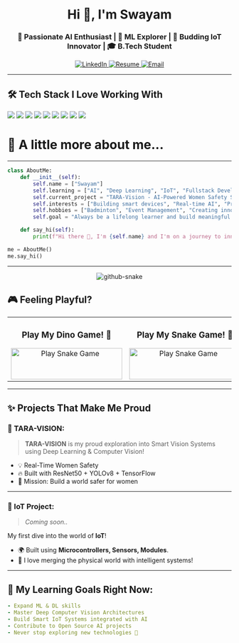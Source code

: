 <!-- PROFILE README START -->

<h1 align="center">Hi 👋, I'm Swayam</h1>
<h3 align="center">🚀 Passionate AI Enthusiast | 🧠 ML Explorer | 📡 Budding IoT Innovator | 🎓 B.Tech Student</h3>

<p align="center">
  <a href="https://www.linkedin.com/in/swayamsahoo11/" target="_blank">
    <img alt="LinkedIn" src="https://img.shields.io/badge/LinkedIn-Connect-blue?style=for-the-badge&logo=linkedin" />
  </a>
  <a href="https://github.com/PseudoSwayam/PseudoSwayam/blob/main/Resume-Swayam.pdf" target="_blank">
    <img alt="Resume" src="https://img.shields.io/badge/Resume-View-green?style=for-the-badge&logo=google-drive" />
  </a>
  <a href="mailto:swayampr.sahoo@gmail.com" target="_blank">
    <img alt="Email" src="https://img.shields.io/badge/Email-Say%20Hi!-red?style=for-the-badge&logo=gmail" />
  </a>
</p>

---

## 🛠️ Tech Stack I Love Working With

<p align="left">
  <img src="https://img.shields.io/badge/Python-3776AB?style=for-the-badge&logo=python&logoColor=white" />
  <img src="https://img.shields.io/badge/Java-007396?style=for-the-badge&logo=java&logoColor=white" />
  <img src="https://img.shields.io/badge/SQL-005C84?style=for-the-badge&logo=postgresql&logoColor=white" />
  <img src="https://img.shields.io/badge/TensorFlow-FF6F00?style=for-the-badge&logo=tensorflow&logoColor=white" />
  <img src="https://img.shields.io/badge/OpenCV-5C3EE8?style=for-the-badge&logo=opencv&logoColor=white" />
  <img src="https://img.shields.io/badge/Pandas-150458?style=for-the-badge&logo=pandas&logoColor=white" />
  <img src="https://img.shields.io/badge/NumPy-013243?style=for-the-badge&logo=numpy&logoColor=white" />
  <img src="https://img.shields.io/badge/Matplotlib-11557C?style=for-the-badge&logo=matplotlib&logoColor=white" />
  <img src="https://img.shields.io/badge/Scikit_Learn-F7931E?style=for-the-badge&logo=scikit-learn&logoColor=white" />
</p>

# 🐍 A little more about me...

---

```python
class AboutMe:
    def __init__(self):
        self.name = ["Swayam"]
        self.learning = ["AI", "Deep Learning", "IoT", "Fullstack Development"]
        self.current_project = "TARA-Vision - AI-Powered Women Safety Surveillance"
        self.interests = ["Building smart devices", "Real-time AI", "Problem Solving"]
        self.hobbies = ["Badminton", "Event Management", "Creating innovative projects"]
        self.goal = "Always be a lifelong learner and build meaningful tech ✨"

    def say_hi(self):
        print(f"Hi there 👋, I'm {self.name} and I'm on a journey to innovate and inspire!")

me = AboutMe()
me.say_hi()
```
---

<div align="center">
  <picture>
    <source media="(prefers-color-scheme: dark)" srcset="https://raw.githubusercontent.com/tobiasmeyhoefer/tobiasmeyhoefer/output/github-snake-dark.svg" />
    <source media="(prefers-color-scheme: light)" srcset="https://raw.githubusercontent.com/tobiasmeyhoefer/tobiasmeyhoefer/output/github-snake.svg" />
    <img alt="github-snake" src="https://raw.githubusercontent.com/tobiasmeyhoefer/tobiasmeyhoefer/output/github-snake.svg" />
  </picture>
</div>

<h2>🎮 Feeling Playful? </h2>
<div align="center">
  <table>
    <tr>
      <td align="center" width="400">
        <h3>Play My Dino Game! 🦖</h3>
        <a href="https://replit.com/@SwayamSahoo/dinogame" target="_blank">
          <img src="https://img.shields.io/badge/Play%20Dino%20Game-Click%20Here-black?style=for-the-badge&logo=github&logoColor=green" alt="Play Snake Game" width="250" height="70"/>
        </a>
      </td>
      <td align="center" width="400">
        <h3>Play My Snake Game! 🐍</h3>
        <a href="https://PseudoSwayam.github.io/snake-game" target="_blank">
          <img src="https://img.shields.io/badge/Play%20Snake%20Game-Click%20Here-black?style=for-the-badge&logo=github&logoColor=green" alt="Play Snake Game" width="250" height="70"/>
        </a>
      </td>
    </tr>
  </table>
</div> 

---

## ✨ Projects That Make Me Proud

### 🚀 TARA-VISION:
> **TARA-VISION** is my proud exploration into Smart Vision Systems using Deep Learning & Computer Vision!

- 💡 Real-Time Women Safety 
- 🔥 Built with ResNet50 + YOLOv8 + TensorFlow
- 🎯 Mission: Build a world safer for women

---

### 📡 IoT Project: 
> *Coming soon..*

My first dive into the world of **IoT**!  
- 🌍 Built using **Microcontrollers, Sensors, Modules**.
- 🚀 I love merging the physical world with intelligent systems!

---

## 🎯 My Learning Goals Right Now:

```yaml
- Expand ML & DL skills
- Master Deep Computer Vision Architectures
- Build Smart IoT Systems integrated with AI
- Contribute to Open Source AI projects
- Never stop exploring new technologies 🚀


